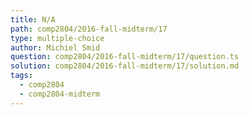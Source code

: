 ```yaml
---
title: N/A
path: comp2804/2016-fall-midterm/17
type: multiple-choice
author: Michiel Smid
question: comp2804/2016-fall-midterm/17/question.ts
solution: comp2804/2016-fall-midterm/17/solution.md
tags:
  - comp2804
  - comp2804-midterm
---
```

